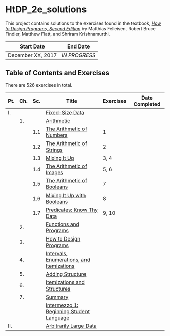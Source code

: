 # HtDP_2e_solutions

This project contains solutions to the exercises found in the textbook, [*How to Design Programs, Second Edition*](http://www.ccs.neu.edu/home/matthias/HtDP2e/) by Matthias Felleisen, Robert Bruce Findler, Matthew Flatt, and Shriram Krishnamurthi. 

|Start Date|End Date|
|----------------|--------------|
|December XX, 2017|*IN PROGRESS*|

## Table of Contents and Exercises

There are 526 exercises in total.

|Pt.|Ch.|Sc.|Title|Exercises|Date Completed|
|---|---|---|-----|---------|--------------|
|I. |   |   |[Fixed-Size Data](http://www.ccs.neu.edu/home/matthias/HtDP2e/part_one.html)
|   |1. |   |[Arithmetic](http://www.ccs.neu.edu/home/matthias/HtDP2e/part_one.html#%28part._ch~3abasic-arithmetic%29)
|   |   |1.1|[The Arithmetic of Numbers](http://www.ccs.neu.edu/home/matthias/HtDP2e/part_one.html#%28part._sec~3aarith-num%29)|1|
|   |   |1.2|[The Arithmetic of Strings](http://www.ccs.neu.edu/home/matthias/HtDP2e/part_one.html#%28part._sec~3aarith-str%29)|2|
|   |   |1.3|[Mixing It Up](http://www.ccs.neu.edu/home/matthias/HtDP2e/part_one.html#%28part._sec~3aarith-mix%29)|3, 4|
|   |   |1.4|[The Arithmetic of Images](http://www.ccs.neu.edu/home/matthias/HtDP2e/part_one.html#%28part._sec~3aarith-images%29)|5, 6|
|   |   |1.5|[The Arithmetic of Booleans](http://www.ccs.neu.edu/home/matthias/HtDP2e/part_one.html#%28part._sec~3aarith-bools%29)|7|
|   |   |1.6|[Mixing It Up with Booleans](http://www.ccs.neu.edu/home/matthias/HtDP2e/part_one.html#%28part._sec~3aboolean-if%29)|8|
|   |   |1.7|[Predicates: Know Thy Data](http://www.ccs.neu.edu/home/matthias/HtDP2e/part_one.html#%28part._sec~3apredicates%29)|9, 10|
|   |2. |   |[Functions and Programs](http://www.ccs.neu.edu/home/matthias/HtDP2e/part_one.html#%28part._ch~3afuncs-progs%29)
|   |3. |   |[How to Design Programs](http://www.ccs.neu.edu/home/matthias/HtDP2e/part_one.html#%28part._ch~3ahtdp%29)
|   |4. |   |[Intervals, Enumerations, and Itemizations](http://www.ccs.neu.edu/home/matthias/HtDP2e/part_one.html#%28part._ch~3aintervals-enums%29)
|   |5. |   |[Adding Structure](http://www.ccs.neu.edu/home/matthias/HtDP2e/part_one.html#%28part._ch~3astructure%29)
|   |6. |   |[Itemizations and Structures](http://www.ccs.neu.edu/home/matthias/HtDP2e/part_one.html#%28part._ch~3amix%29)
|   |7. |   |[Summary](http://www.ccs.neu.edu/home/matthias/HtDP2e/part_one.html#%28part._ch~3asummary1%29)
|   |   |   |[Intermezzo 1: Beginning Student Language](http://www.ccs.neu.edu/home/matthias/HtDP2e/i1-2.html)|
|II.|   |   |[Arbitrarily Large Data](http://www.ccs.neu.edu/home/matthias/HtDP2e/part_two.html)|


  

